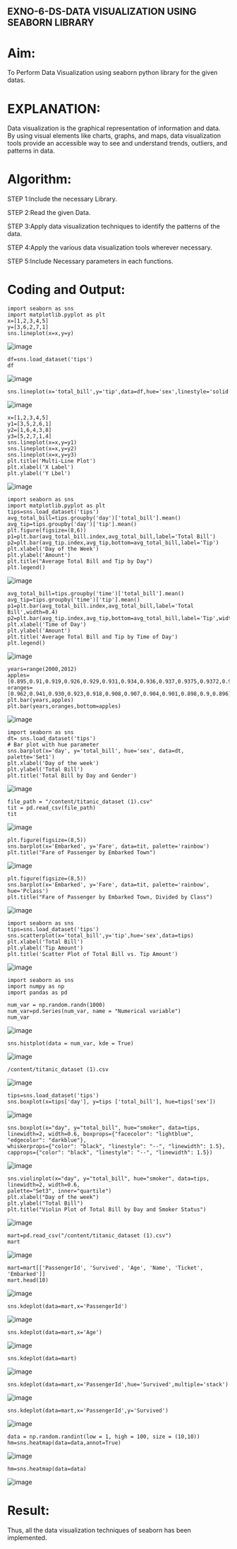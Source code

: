 ## EXNO-6-DS-DATA VISUALIZATION USING SEABORN LIBRARY

# Aim:
  To Perform Data Visualization using seaborn python library for the given datas.

# EXPLANATION:
Data visualization is the graphical representation of information and data. By using visual elements like charts, graphs, and maps, data visualization tools provide an accessible way to see and understand trends, outliers, and patterns in data.

# Algorithm:
STEP 1:Include the necessary Library.

STEP 2:Read the given Data.

STEP 3:Apply data visualization techniques to identify the patterns of the data.

STEP 4:Apply the various data visualization tools wherever necessary.

STEP 5:Include Necessary parameters in each functions.

# Coding and Output:
```
import seaborn as sns
import matplotlib.pyplot as plt
x=[1,2,3,4,5]
y=[3,6,2,7,1]
sns.lineplot(x=x,y=y)
```
![image](https://github.com/user-attachments/assets/63e2015e-246c-4d2a-8833-19a65b11b00a)

```
df=sns.load_dataset('tips')
df
```
![image](https://github.com/user-attachments/assets/bf9d6aa9-adfe-4e90-af70-113a818df621)

```
sns.lineplot(x='total_bill',y='tip',data=df,hue='sex',linestyle='solid',legend='auto')
```
![image](https://github.com/user-attachments/assets/311d34f7-86ed-42fb-b4b8-9e3f925c7e65)

```
x=[1,2,3,4,5]
y1=[3,5,2,6,1]
y2=[1,6,4,3,8]
y3=[5,2,7,1,4]
sns.lineplot(x=x,y=y1)
sns.lineplot(x=x,y=y2)
sns.lineplot(x=x,y=y3)
plt.title('Multi-Line Plot')
plt.xlabel('X Label')
plt.ylabel('Y Lbel')

```
![image](https://github.com/user-attachments/assets/9fff3619-db6b-4ffe-8310-d4b522bd4a60)

```
import seaborn as sns
import matplotlib.pyplot as plt
tips=sns.load_dataset('tips')
avg_total_bill=tips.groupby('day')['total_bill'].mean()
avg_tip=tips.groupby('day')['tip'].mean()
plt.figure(figsize=(8,6))
p1=plt.bar(avg_total_bill.index,avg_total_bill,label='Total Bill')
p2=plt.bar(avg_tip.index,avg_tip,bottom=avg_total_bill,label='Tip')
plt.xlabel('Day of the Week')
plt.ylabel('Amount')
plt.title("Average Total Bill and Tip by Day")
plt.legend()
```
![image](https://github.com/user-attachments/assets/0f5799e4-9cc7-45f0-a1f4-0ef2afe32160)

```
avg_total_bill=tips.groupby('time')['total_bill'].mean()
avg_tip=tips.groupby('time')['tip'].mean()
p1=plt.bar(avg_total_bill.index,avg_total_bill,label='Total Bill',width=0.4)
p2=plt.bar(avg_tip.index,avg_tip,bottom=avg_total_bill,label='Tip',width=0.4)
plt.xlabel('Time of Day')
plt.ylabel('Amount')
plt.title('Average Total Bill and Tip by Time of Day')
plt.legend()
```
![image](https://github.com/user-attachments/assets/457cb2c9-070a-43ca-960a-dd9962a54235)

```
years=range(2000,2012)
apples=[0.895,0.91,0.919,0.926,0.929,0.931,0.934,0.936,0.937,0.9375,0.9372,0.939]
oranges=[0.962,0.941,0.930,0.923,0.918,0.908,0.907,0.904,0.901,0.898,0.9,0.896]
plt.bar(years,apples)
plt.bar(years,oranges,bottom=apples)
```
![image](https://github.com/user-attachments/assets/dbd53904-5668-4e03-ba55-17f8b62bd1c0)

```
import seaborn as sns
dt= sns.load_dataset('tips')
# Bar plot with hue parameter
sns.barplot(x='day', y='total_bill', hue='sex', data=dt, palette='Set1')
plt.xlabel('Day of the week')
plt.ylabel('Total Bill')
plt.title('Total Bill by Day and Gender')
```
![image](https://github.com/user-attachments/assets/abaa6558-a056-4c3e-96a0-25ac6d73d547)

```
file_path = "/content/titanic_dataset (1).csv" 
tit = pd.read_csv(file_path)
tit
```
![image](https://github.com/user-attachments/assets/5ff6c8d6-c1c1-4b39-8f97-554a8696bd63)

```
plt.figure(figsize=(8,5))
sns.barplot(x='Embarked', y='Fare', data=tit, palette='rainbow') 
plt.title("Fare of Passenger by Embarked Town")
```
![image](https://github.com/user-attachments/assets/b1003a78-76a9-4a7f-98f5-810cb1ffe874)

```
plt.figure(figsize=(8,5))
sns.barplot(x='Embarked', y='Fare', data=tit, palette='rainbow', hue='Pclass') 
plt.title("Fare of Passenger by Embarked Town, Divided by Class")
```

![image](https://github.com/user-attachments/assets/3838f87d-499e-42ab-b282-d35a6b11f455)

```
import seaborn as sns
tips=sns.load_dataset('tips')
sns.scatterplot(x='total_bill',y='tip',hue='sex',data=tips)
plt.xlabel('Total Bill')
plt.ylabel('Tip Amount')
plt.title('Scatter Plot of Total Bill vs. Tip Amount')
```

![image](https://github.com/user-attachments/assets/967e9726-f849-42ca-a53d-10f13684d33c)

```
import seaborn as sns
import numpy as np
import pandas as pd

num_var = np.random.randn(1000)
num_var=pd.Series(num_var, name = "Numerical variable")
num_var
```

![image](https://github.com/user-attachments/assets/9f1c6ee9-c9bb-4e47-a2c5-8cf7cfdd4ae9)

```
sns.histplot(data = num_var, kde = True)
```

![image](https://github.com/user-attachments/assets/f5473574-c176-47a5-8763-2dcce694572d)

```
/content/titanic_dataset (1).csv
```
![image](https://github.com/user-attachments/assets/6ad8d2c7-4b54-481a-9e30-5ccba6d0de50)

```
tips=sns.load_dataset('tips')
sns.boxplot(x=tips['day'], y=tips ['total_bill'], hue=tips['sex'])
```

![image](https://github.com/user-attachments/assets/df705770-bc49-4637-a655-1786a1b843b3)

```
sns.boxplot(x="day", y="total_bill", hue="smoker", data=tips, linewidth=2, width=0.6, boxprops={"facecolor": "lightblue", "edgecolor": "darkblue"},
whiskerprops={"color": "black", "linestyle": "--", "linewidth": 1.5}, capprops={"color": "black", "linestyle": "--", "linewidth": 1.5})
```

![image](https://github.com/user-attachments/assets/d68b46e2-36b4-4344-aa0e-b86b75dcba5f)

```
sns.violinplot(x="day", y="total_bill", hue="smoker", data=tips, linewidth=2, width=0.6,
palette="Set3", inner="quartile")
plt.xlabel("Day of the week")
plt.ylabel("Total Bill")
plt.title("Violin Plot of Total Bill by Day and Smoker Status")
```
![image](https://github.com/user-attachments/assets/311acca3-ae6b-4157-934f-726262c31c4f)

```
mart=pd.read_csv("/content/titanic_dataset (1).csv")
mart
```
![image](https://github.com/user-attachments/assets/c4444a22-4b84-429f-a5e2-3b3fa932d124)

```
mart=mart[['PassengerId', 'Survived', 'Age', 'Name', 'Ticket', 'Embarked']] 
mart.head(10)
```
![image](https://github.com/user-attachments/assets/21f79067-b822-4de8-8411-de7459ce0ff1)

```
sns.kdeplot(data=mart,x='PassengerId')
```
![image](https://github.com/user-attachments/assets/86f1c5e0-1568-48ed-91cf-04d2bc047ad6)

```
sns.kdeplot(data=mart,x='Age')
```
![image](https://github.com/user-attachments/assets/30ea3e32-6cb2-4ae9-aff4-3ef0abb73b91)

```
sns.kdeplot(data=mart)
```
![image](https://github.com/user-attachments/assets/0ec2f10a-7c9d-478d-b063-5f2155548d42)

```
sns.kdeplot(data=mart,x='PassengerId',hue='Survived',multiple='stack')
```
![image](https://github.com/user-attachments/assets/80d9bc2b-40cb-44ea-a43a-252ce26f3914)

```
sns.kdeplot(data=mart,x='PassengerId',y='Survived')
```

![image](https://github.com/user-attachments/assets/067b68b0-2948-48c8-84f2-f268586afbe1)

```
data = np.random.randint(low = 1, high = 100, size = (10,10))
hm=sns.heatmap(data=data,annot=True)
```

![image](https://github.com/user-attachments/assets/ba221b43-5c84-44fc-bc14-181a0127d94e)

```
hm=sns.heatmap(data=data)
```
![image](https://github.com/user-attachments/assets/c7369a38-4444-4095-8264-9e7dde835e0a)





# Result:
Thus, all the data visualization techniques of seaborn has been implemented.
